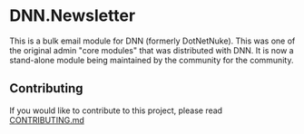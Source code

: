 # DNN.Newsletter
This is a bulk email module for DNN (formerly DotNetNuke).  This was one of the original admin "core modules" that was distributed with DNN.  It is now a stand-alone module being maintained by the community for the community.

## Contributing
If you would like to contribute to this project, please read [CONTRIBUTING.md](https://github.com/DNNCommunity/DNN.Newsletter/blob/master/.github/CONTRIBUTING.md)
